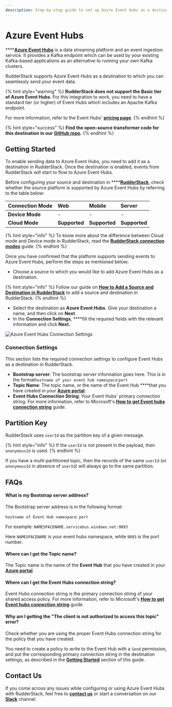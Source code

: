 ```yaml
---
description: Step-by-step guide to set up Azure Event Hubs as a destination in RudderStack
---
```


# Azure Event Hubs

\*\*\*\*[**Azure Event Hubs**](https://docs.microsoft.com/en-us/azure/event-hubs/) is a data streaming platform and an event ingestion service. It provides a Kafka endpoint which can be used by your existing Kafka-based applications as an alternative to running your own Kafka clusters.

RudderStack supports Azure Event Hubs as a destination to which you can seamlessly send your event data.

{% hint style="warning" %}
**RudderStack does not support the Basic tier of Azure Event Hubs**. For this integration to work, you need to have a standard tier \(or higher\) of Event Hubs which includes an Apache Kafka endpoint.  
  
For more information, refer to the Event Hubs' [**pricing page**](https://azure.microsoft.com/en-us/pricing/details/event-hubs/#pricing).
{% endhint %}

{% hint style="success" %}
**Find the open-source transformer code for this destination in our** [**GitHub repo**](https://github.com/rudderlabs/rudder-transformer/tree/master/v0/destinations/azure_event_hub)**.**
{% endhint %}

## Getting Started

To enable sending data to Azure Event Hubs, you need to add it as a destination in RudderStack. Once the destination is enabled, events from RudderStack will start to flow to Azure Event Hubs. 

Before configuring your source and destination in ****[**RudderStack**](https://app.rudderstack.com/), check whether the source platform is supported by Azure Event Hubs by referring to the table below:

| **Connection Mode** | **Web** | **Mobile** | **Server** |
| :--- | :--- | :--- | :--- |
| **Device Mode** | - | - | - |
| **Cloud Mode** | **Supported** | **Supported** | **Supported** |

{% hint style="info" %}
 To know more about the difference between Cloud mode and Device mode in RudderStack, read the [**RudderStack connection modes**](https://docs.rudderstack.com/get-started/rudderstack-connection-modes) guide.
{% endhint %}

Once you have confirmed that the platform supports sending events to Azure Event Hubs, perform the steps as mentioned below:

* Choose a source to which you would like to add Azure Event Hubs as a destination.

{% hint style="info" %}
Follow our guide on [**How to Add a Source and Destination in RudderStack**](https://docs.rudderstack.com/how-to-guides/adding-source-and-destination-rudderstack) to add a source and destination in RudderStack.
{% endhint %}

* Select the destination as **Azure Event Hubs**. Give your destination a name, and then click on **Next**.
* In the **Connection Settings**, ****fill the required fields with the relevant information and click **Next.**

![Azure Event Hubs Connection Settings](../../.gitbook/assets/image%20%28100%29%20%281%29%20%281%29%20%281%29%20%281%29%20%281%29%20%281%29%20%281%29%20%281%29.png)

### Connection Settings

This section lists the required connection settings to configure Event Hubs as a destination in RudderStack.

* **Bootstrap server**: The bootstrap server information goes here. This is in the format`hostname of your event hub namespace`:`port`
* **Topic Name**: The topic name, or the name of the Event Hub ****that you have created in your [**Azure portal**](https://portal.azure.com). 
* **Event Hubs Connection String**: Your Event Hubs' primary connection string. For more information, refer to Microsoft's [**How to get Event hubs connection string**](https://docs.microsoft.com/en-us/azure/event-hubs/event-hubs-get-connection-string) guide. 

## Partition Key

RudderStack uses `userId` as the partition key of a given message. 

{% hint style="info" %}
If the `userId` is not present in the payload, then `anonymousId` is used.
{% endhint %}

If you have a multi-partitioned topic, then the records of the same `userId` \(or `anonymousId` in absence of `userId`\) will always go to the same partition.

## FAQs

#### **What is my Bootstrap server address?**

The Bootstrap server address is in the following format:

`hostname of Event Hub namespace`: `port`

For example:  `NAMESPACENAME.servicebus.windows.net:9093` 

Here `NAMESPACENAME` is your event hubs namespace, while `9093` is the port number.

#### **Where can I get the Topic name?**

The Topic name is the name of the **Event Hub** that you have created in your [**Azure portal**](https://portal.azure.com).

#### **Where can I get the Event Hubs connection string?**

Event Hubs connection string is the primary connection string of your shared access policy. For more information, refer to Microsoft's [**How to get Event hubs connection string**](https://docs.microsoft.com/en-us/azure/event-hubs/event-hubs-get-connection-string) guide. 

#### **Why am I getting the "The client is not authorized to access this topic" error?**

Check whether you are using the proper Event Hubs connection string for the policy that you have created. 

You need to create a policy to write to the Event Hub with a `Send` permission, and put the corresponding primary connection string in the destination settings, as described in the [**Getting Started**](https://docs.rudderstack.com/destinations/data-ingestion/azure-event-hubs#getting-started) section of this guide.

## Contact Us

If you come across any issues while configuring or using Azure Event Hubs with RudderStack, feel free to [**contact us**](mailto:%20docs@rudderstack.com) or start a conversation on our [**Slack**](https://resources.rudderstack.com/join-rudderstack-slack) channel.

